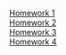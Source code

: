 [Homework 1]( https://hrytsivv.github.io/Genius/Beauty.html ) <br>
[Homework 2]( https://hrytsivv.github.io/Genius/homework2/) <br>
[Homework 3]( ) <br>
[Homework 4]( ) <br>
